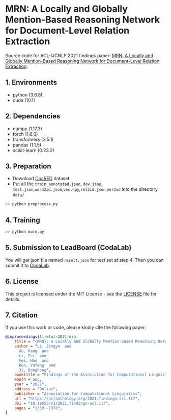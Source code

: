 # MRN: A Locally and Globally Mention-Based Reasoning Network for Document-Level Relation Extraction

Source code for ACL-IJCNLP 2021 findings paper: 
[MRN: A Locally and Globally Mention-Based Reasoning Network for Document-Level Relation Extraction](https://aclanthology.org/2021.findings-acl.117/).

## 1. Environments

- python (3.6.8)
- cuda (10.1)

## 2. Dependencies

- numpy (1.17.3)
- torch (1.6.0)
- transformers (3.5.1)
- pandas (1.1.5)
- scikit-learn (0.23.2)

## 3. Preparation

- Download [DocRED](https://github.com/thunlp/DocRED) dataset
- Put all the `train_annotated.json`, `dev.json`, `test.json`,`word2id.json`,`vec.npy`,`rel2id.json`,`ner2id` into the directory `data/`

```bash
>> python preprocess.py
```

## 4. Training

```bash
>> python main.py
```

## 5. Submission to LeadBoard (CodaLab)

You will get json file named `result.json` for test set at step 4. Then you can submit it to [CodaLab](https://competitions.codalab.org/competitions/20717#learn_the_details).

## 6. License

This project is licensed under the MIT License - see the [LICENSE](LICENSE) file for details.

## 7. Citation

If you use this work or code, please kindly cite the following paper:

```bib
@inproceedings{li-etal-2021-mrn,
    title = "{MRN}: A Locally and Globally Mention-Based Reasoning Network for Document-Level Relation Extraction",
    author = "Li, Jingye  and
      Xu, Kang  and
      Li, Fei  and
      Fei, Hao  and
      Ren, Yafeng  and
      Ji, Donghong",
    booktitle = "Findings of the Association for Computational Linguistics: ACL-IJCNLP 2021",
    month = aug,
    year = "2021",
    address = "Online",
    publisher = "Association for Computational Linguistics",
    url = "https://aclanthology.org/2021.findings-acl.117",
    doi = "10.18653/v1/2021.findings-acl.117",
    pages = "1359--1370",
}
```